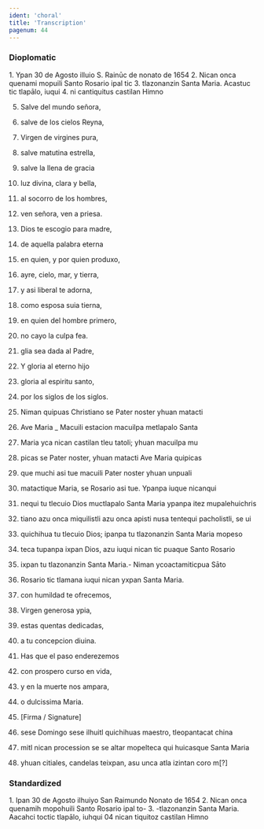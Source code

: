 ```yaml
---
ident: 'choral'
title: 'Transcription'
pagenum: 44
---
```

<h3>Dioplomatic</h3>
1.	Ypan 30 de Agosto illuio S. Rainūc de nonato de 1654
2.	Nican onca quenami mopuili Santo Rosario ipal tic
3.	tlazonanzin Santa Maria. Acastuc tic tlapālo, iuqui
4.	ni cantiquitus castilan Himno

5.	Salve del mundo señora,
6.	salve de los cielos Reyna,
7.	Virgen de virgines pura,
8.	salve matutina estrella,
9.	salve la llena de gracia
10.	luz divina, clara y bella,
11.	al socorro de los hombres,
12.	ven señora, ven a priesa.
13.	Dios te escogio para madre,
14.	de aquella palabra eterna
15.	en quien, y por quien produxo,
16.	ayre, cielo, mar, y tierra,
17.	y asi liberal te adorna,
18.	como esposa suia tierna,
19.	en quien del hombre primero,
20.	no cayo la culpa fea.
21.	glia sea dada al Padre,
22.	Y gloria al eterno hijo
23.	gloria al espiritu santo,

24.	por los siglos de los siglos.
25.	Niman quipuas Christiano se Pater noster yhuan matacti
26.	Ave Maria _ Macuili estacion macuilpa metlapalo Santa
27.	Maria yca nican castilan tleu tatoli; yhuan macuilpa mu
28.	picas se Pater noster, yhuan matacti Ave Maria quipicas
29.	que muchi asi tue macuili Pater noster yhuan unpuali
30.	matactique Maria, se Rosario asi tue. Ypanpa iuque nicanqui
31.	nequi tu tlecuio Dios muctlapalo Santa Maria ypanpa itez mupalehuichris
32.	tiano azu onca miquilistli azu onca apisti nusa tentequi pacholistli, se ui
33.	quichihua tu tlecuio Dios; ipanpa tu tlazonanzin Santa Maria mopeso
34.	teca tupanpa ixpan Dios, azu iuqui nican tic puaque Santo Rosario
35.	ixpan tu tlazonanzin Santa Maria.- Niman ycoactamiticpua Sāto
36.	Rosario tic tlamana iuqui nican yxpan Santa Maria.

37.	con humildad te ofrecemos,
38.	Virgen generosa ypia,
39.	estas quentas dedicadas,
40.	a tu concepcion diuina.
41.	Has que el paso enderezemos
42.	con prospero curso en vida,
43.	y en la muerte nos ampara,
44.	o dulcissima Maria.
45.	 [Firma / Signature]

46.	sese Domingo sese ilhuitl quichihuas maestro, tleopantacat china
47.	mitl nican procession se se altar mopelteca qui huicasque Santa Maria
48.	yhuan citiales, candelas teixpan, asu unca atla izintan coro m[?]

<h3>Standardized</h3>
1.	Ipan 30 de Agosto ilhuiyo San Raimundo Nonato de 1654
2.	Nican onca quenamih mopohuili Santo Rosario ipal to-
3.	-tlazonanzin Santa Maria. Aacahci toctic tlapālo, iuhqui
04	nican tiquitoz castilan Himno
